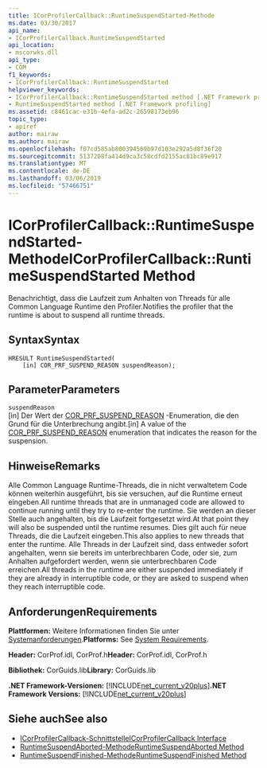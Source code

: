 ```yaml
---
title: ICorProfilerCallback::RuntimeSuspendStarted-Methode
ms.date: 03/30/2017
api_name:
- ICorProfilerCallback.RuntimeSuspendStarted
api_location:
- mscorwks.dll
api_type:
- COM
f1_keywords:
- ICorProfilerCallback::RuntimeSuspendStarted
helpviewer_keywords:
- ICorProfilerCallback::RuntimeSuspendStarted method [.NET Framework profiling]
- RuntimeSuspendStarted method [.NET Framework profiling]
ms.assetid: c8461cac-e31b-4efa-ad2c-26598173eb96
topic_type:
- apiref
author: mairaw
ms.author: mairaw
ms.openlocfilehash: f07cd585ab800394569b97d103e292a5d8f36f20
ms.sourcegitcommit: 5137208fa414d9ca3c58cdfd2155ac81bc89e917
ms.translationtype: MT
ms.contentlocale: de-DE
ms.lasthandoff: 03/06/2019
ms.locfileid: "57466751"
---
```

# <a name="icorprofilercallbackruntimesuspendstarted-method"></a><span data-ttu-id="a67de-102">ICorProfilerCallback::RuntimeSuspendStarted-Methode</span><span class="sxs-lookup"><span data-stu-id="a67de-102">ICorProfilerCallback::RuntimeSuspendStarted Method</span></span>
<span data-ttu-id="a67de-103">Benachrichtigt, dass die Laufzeit zum Anhalten von Threads für alle Common Language Runtime den Profiler.</span><span class="sxs-lookup"><span data-stu-id="a67de-103">Notifies the profiler that the runtime is about to suspend all runtime threads.</span></span>  
  
## <a name="syntax"></a><span data-ttu-id="a67de-104">Syntax</span><span class="sxs-lookup"><span data-stu-id="a67de-104">Syntax</span></span>  
  
```  
HRESULT RuntimeSuspendStarted(  
    [in] COR_PRF_SUSPEND_REASON suspendReason);  
```  
  
## <a name="parameters"></a><span data-ttu-id="a67de-105">Parameter</span><span class="sxs-lookup"><span data-stu-id="a67de-105">Parameters</span></span>  
 `suspendReason`  
 <span data-ttu-id="a67de-106">[in] Der Wert der [COR_PRF_SUSPEND_REASON](../../../../docs/framework/unmanaged-api/profiling/cor-prf-suspend-reason-enumeration.md) -Enumeration, die den Grund für die Unterbrechung angibt.</span><span class="sxs-lookup"><span data-stu-id="a67de-106">[in] A value of the [COR_PRF_SUSPEND_REASON](../../../../docs/framework/unmanaged-api/profiling/cor-prf-suspend-reason-enumeration.md) enumeration that indicates the reason for the suspension.</span></span>  
  
## <a name="remarks"></a><span data-ttu-id="a67de-107">Hinweise</span><span class="sxs-lookup"><span data-stu-id="a67de-107">Remarks</span></span>  
 <span data-ttu-id="a67de-108">Alle Common Language Runtime-Threads, die in nicht verwaltetem Code können weiterhin ausgeführt, bis sie versuchen, auf die Runtime erneut eingeben.</span><span class="sxs-lookup"><span data-stu-id="a67de-108">All runtime threads that are in unmanaged code are allowed to continue running until they try to re-enter the runtime.</span></span> <span data-ttu-id="a67de-109">Sie werden an dieser Stelle auch angehalten, bis die Laufzeit fortgesetzt wird.</span><span class="sxs-lookup"><span data-stu-id="a67de-109">At that point they will also be suspended until the runtime resumes.</span></span> <span data-ttu-id="a67de-110">Dies gilt auch für neue Threads, die die Laufzeit eingeben.</span><span class="sxs-lookup"><span data-stu-id="a67de-110">This also applies to new threads that enter the runtime.</span></span> <span data-ttu-id="a67de-111">Alle Threads in der Laufzeit sind, dass entweder sofort angehalten, wenn sie bereits im unterbrechbaren Code, oder sie, zum Anhalten aufgefordert werden, wenn sie unterbrechbaren Code erreichen.</span><span class="sxs-lookup"><span data-stu-id="a67de-111">All threads in the runtime are either suspended immediately if they are already in interruptible code, or they are asked to suspend when they reach interruptible code.</span></span>  
  
## <a name="requirements"></a><span data-ttu-id="a67de-112">Anforderungen</span><span class="sxs-lookup"><span data-stu-id="a67de-112">Requirements</span></span>  
 <span data-ttu-id="a67de-113">**Plattformen:** Weitere Informationen finden Sie unter [Systemanforderungen](../../../../docs/framework/get-started/system-requirements.md).</span><span class="sxs-lookup"><span data-stu-id="a67de-113">**Platforms:** See [System Requirements](../../../../docs/framework/get-started/system-requirements.md).</span></span>  
  
 <span data-ttu-id="a67de-114">**Header:** CorProf.idl, CorProf.h</span><span class="sxs-lookup"><span data-stu-id="a67de-114">**Header:** CorProf.idl, CorProf.h</span></span>  
  
 <span data-ttu-id="a67de-115">**Bibliothek:** CorGuids.lib</span><span class="sxs-lookup"><span data-stu-id="a67de-115">**Library:** CorGuids.lib</span></span>  
  
 <span data-ttu-id="a67de-116">**.NET Framework-Versionen:** [!INCLUDE[net_current_v20plus](../../../../includes/net-current-v20plus-md.md)]</span><span class="sxs-lookup"><span data-stu-id="a67de-116">**.NET Framework Versions:** [!INCLUDE[net_current_v20plus](../../../../includes/net-current-v20plus-md.md)]</span></span>  
  
## <a name="see-also"></a><span data-ttu-id="a67de-117">Siehe auch</span><span class="sxs-lookup"><span data-stu-id="a67de-117">See also</span></span>
- [<span data-ttu-id="a67de-118">ICorProfilerCallback-Schnittstelle</span><span class="sxs-lookup"><span data-stu-id="a67de-118">ICorProfilerCallback Interface</span></span>](../../../../docs/framework/unmanaged-api/profiling/icorprofilercallback-interface.md)
- [<span data-ttu-id="a67de-119">RuntimeSuspendAborted-Methode</span><span class="sxs-lookup"><span data-stu-id="a67de-119">RuntimeSuspendAborted Method</span></span>](../../../../docs/framework/unmanaged-api/profiling/icorprofilercallback-runtimesuspendaborted-method.md)
- [<span data-ttu-id="a67de-120">RuntimeSuspendFinished-Methode</span><span class="sxs-lookup"><span data-stu-id="a67de-120">RuntimeSuspendFinished Method</span></span>](../../../../docs/framework/unmanaged-api/profiling/icorprofilercallback-runtimesuspendfinished-method.md)
